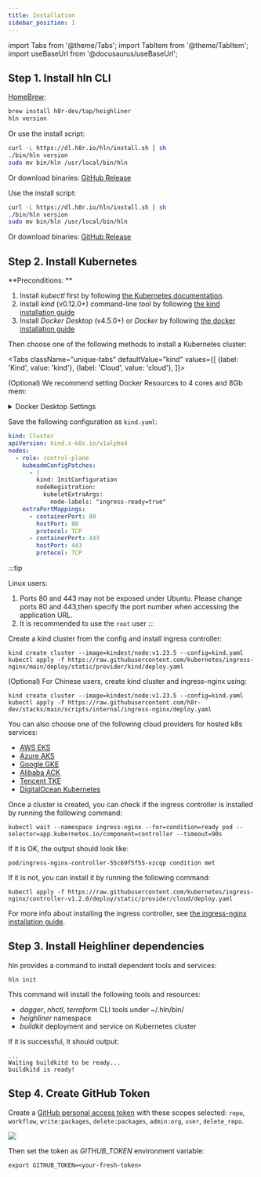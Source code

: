 ```yaml
---
title: Installation
sidebar_position: 1
---
```


import Tabs from '@theme/Tabs';
import TabItem from '@theme/TabItem';
import useBaseUrl from '@docusaurus/useBaseUrl';

## Step 1. Install hln CLI

<Tabs>
  <TabItem value="macos" label="MacOS" default>

[HomeBrew](https://brew.sh):

```bash
brew install h8r-dev/tap/heighliner
hln version
```

Or use the install script:

```bash
curl -L https://dl.h8r.io/hln/install.sh | sh
./bin/hln version
sudo mv bin/hln /usr/local/bin/hln
```

Or download binaries: [GitHub Release](https://github.com/h8r-dev/heighliner/releases)

  </TabItem>
  <TabItem value="linux" label="Linux">

Use the install script:

```bash
curl -L https://dl.h8r.io/hln/install.sh | sh
./bin/hln version
sudo mv bin/hln /usr/local/bin/hln
```

Or download binaries: [GitHub Release](https://github.com/h8r-dev/heighliner/releases)

  </TabItem>
</Tabs>

## Step 2. Install Kubernetes

**Preconditions: **

1. Install _kubectl_ first by following [the Kubernetes documentation](https://kubernetes.io/docs/tasks/tools/).
2. Install _kind_ (v0.12.0+) command-line tool by following [the kind installation guide](https://kind.sigs.k8s.io/docs/user/quick-start/#installation)
3. Install _Docker Desktop_ (v4.5.0+) or _Docker_ by following [the docker installation guide](https://docs.docker.com/desktop/#download-and-install)

Then choose one of the following methods to install a Kubernetes cluster:

<Tabs
className="unique-tabs"
defaultValue="kind"
values={[
{label: 'Kind', value: 'kind'},
{label: 'Cloud', value: 'cloud'},
]}>

<TabItem value="kind">

(Optional) We recommend setting Docker Resources to 4 cores and 8Gb mem:
<details>
  <summary>Docker Desktop Settings</summary>
  <div
    style={{
      maxWidth: 1000,
      height: 'auto',
      marginBottom: 30,
      marginTop: 30,
    }}
  >
    <img src={useBaseUrl('/img/docs/docker_resources.png')} />
  </div>
</details>

Save the following configuration as `kind.yaml`:

```yaml
kind: Cluster
apiVersion: kind.x-k8s.io/v1alpha4
nodes:
  - role: control-plane
    kubeadmConfigPatches:
      - |
        kind: InitConfiguration
        nodeRegistration:
          kubeletExtraArgs:
            node-labels: "ingress-ready=true"
    extraPortMappings:
      - containerPort: 80
        hostPort: 80
        protocol: TCP
      - containerPort: 443
        hostPort: 443
        protocol: TCP
```


:::tip

Linux users: 

1. Ports 80 and 443 may not be exposed under Ubuntu. Please change ports 80 and 443,then specify the port number when accessing the application URL.
2. It is recommended to use the `root` user
:::

Create a kind cluster from the config and install ingress controller:

```shell
kind create cluster --image=kindest/node:v1.23.5 --config=kind.yaml
kubectl apply -f https://raw.githubusercontent.com/kubernetes/ingress-nginx/main/deploy/static/provider/kind/deploy.yaml
```

(Optional) For Chinese users, create kind cluster and ingress-nginx using:

```shell
kind create cluster --image=kindest/node:v1.23.5 --config=kind.yaml
kubectl apply -f https://raw.githubusercontent.com/h8r-dev/stacks/main/scripts/internal/ingress-nginx/deploy.yaml
```

</TabItem>

<!-- <TabItem value="minikube">

Install _minikube_ command-line tool by following [the minikube installation guide](https://minikube.sigs.k8s.io/docs/start/).

(Optional) We recommend setting Docker Resources to 4 cores and 8Gb mem:
<details>
  <summary>Docker Desktop Settings</summary>
  <div
    style={{
      maxWidth: 1000,
      height: 'auto',
      marginBottom: 30,
      marginTop: 30,
    }}
  >
    <img src={useBaseUrl('/img/docs/docker_resources.png')} />
  </div>
</details>

Create a cluster and install ingress controller:

```shell
minikube start --cpus=4 --memory=8g --kubernetes-version=v1.23.5
minikube addons enable ingress
```

> If command returns: The "docker" driver should not be used with root privileges. You can add `--force` flag.

Expose ingress port using minikube tunnel:

```shell
sudo minikube tunnel
```

</TabItem> -->

<TabItem value="cloud">

You can also choose one of the following cloud providers for hosted k8s services:

- [AWS EKS](https://aws.amazon.com/eks/)
- [Azure AKS](https://azure.microsoft.com/en-us/services/kubernetes-service/#overview)
- [Google GKE](https://cloud.google.com/kubernetes-engine)
- [Alibaba ACK](https://www.aliyun.com/product/kubernetes)
- [Tencent TKE](https://cloud.tencent.com/product/tke)
- [DigitalOcean Kubernetes](https://www.digitalocean.com/products/kubernetes)

Once a cluster is created, you can check if the ingress controller is installed by running the following command:

```shell
kubectl wait --namespace ingress-nginx --for=condition=ready pod --selector=app.kubernetes.io/component=controller --timeout=90s
```

If it is OK, the output should look like:

```shell
pod/ingress-nginx-controller-55c69f5f55-vzcqp condition met
```

If it is not, you can install it by running the following command:

```shell
kubectl apply -f https://raw.githubusercontent.com/kubernetes/ingress-nginx/controller-v1.2.0/deploy/static/provider/cloud/deploy.yaml
```

For more info about installing the ingress controller, see [the ingress-nginx installation guide](https://kubernetes.github.io/ingress-nginx/deploy/).

</TabItem>

</Tabs>

## Step 3. Install Heighliner dependencies

hln provides a command to install dependent tools and services:

```shell
hln init
```

This command will install the following tools and resources:

- _dagger_, _nhctl_, _terraform_ CLI tools under ~/.hln/bin/
- _heighliner_ namespace
- _buildkit_ deployment and service on Kubernetes cluster

If it is successful, it should output:

```shell
...
Waiting buildkitd to be ready...
buildkitd is ready!
```

## Step 4. Create GitHub Token

Create a [GitHub personal access token](https://github.com/settings/tokens) with these scopes selected:
`repo`, `workflow`, `write:packages`, `delete:packages`, `admin:org`, `user`, `delete_repo`.

<div
  style={{
    maxWidth: 700,
    height: 'auto',
    marginBottom: 30,
    marginTop: 30,
  }}
>
<img src={useBaseUrl('/img/docs/github_token_perm.png')} />
</div>

Then set the token as _GITHUB_TOKEN_ environment variable:

```shell
export GITHUB_TOKEN=<your-fresh-token>
```
